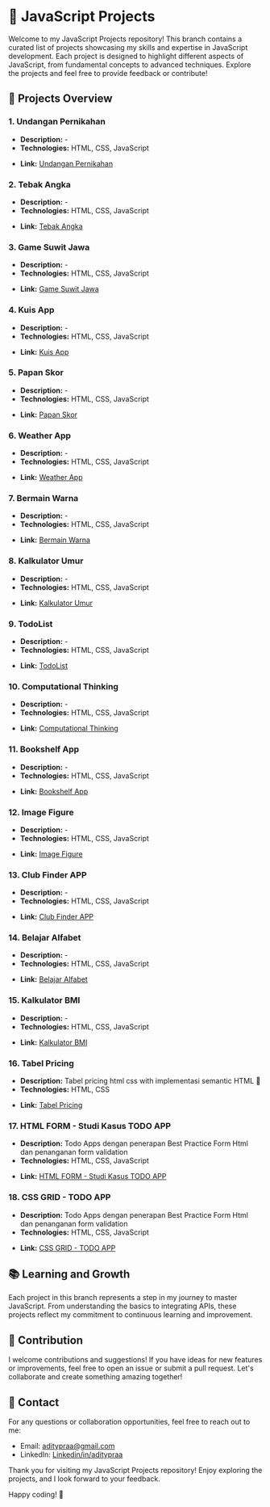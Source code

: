 # 📂 JavaScript Projects

Welcome to my JavaScript Projects repository! This branch contains a curated list of projects showcasing my skills and expertise in JavaScript development. Each project is designed to highlight different aspects of JavaScript, from fundamental concepts to advanced techniques. Explore the projects and feel free to provide feedback or contribute!

## 🚀 Projects Overview

### 1. **Undangan Pernikahan**

- **Description:** -
- **Technologies:** HTML, CSS, JavaScript
<!-- - **Features:**
  - Add new tasks
  - Mark tasks as completed
  - Edit and delete tasks
  - Responsive design -->
- **Link:** [Undangan Pernikahan](https://github.com/Aditypraa/Javascript-Project/tree/vanilla/Undangan-Pernikahan)

### 2. **Tebak Angka**

- **Description:** -
- **Technologies:** HTML, CSS, JavaScript
<!-- - **Features:**
  - Add new tasks
  - Mark tasks as completed
  - Edit and delete tasks
  - Responsive design -->
- **Link:** [Tebak Angka](https://github.com/Aditypraa/Javascript-Project/tree/vanilla/Tebak-Angka123)

### 3. **Game Suwit Jawa**

- **Description:** -
- **Technologies:** HTML, CSS, JavaScript
<!-- - **Features:**
  - Add new tasks
  - Mark tasks as completed
  - Edit and delete tasks
  - Responsive design -->
- **Link:** [Game Suwit Jawa](https://github.com/Aditypraa/Javascript-Project/tree/vanilla/Game-Suwit-Jawa)

### 4. **Kuis App**

- **Description:** -
- **Technologies:** HTML, CSS, JavaScript
<!-- - **Features:**
  - Add new tasks
  - Mark tasks as completed
  - Edit and delete tasks
  - Responsive design -->
- **Link:** [Kuis App](https://github.com/Aditypraa/Javascript-Project/tree/vanilla/Kuis-App)

### 5. **Papan Skor**

- **Description:** -
- **Technologies:** HTML, CSS, JavaScript
<!-- - **Features:**
  - Add new tasks
  - Mark tasks as completed
  - Edit and delete tasks
  - Responsive design -->
- **Link:** [Papan Skor](https://github.com/Aditypraa/Javascript-Project/tree/vanilla/Papan-Skor)

### 6. **Weather App**

- **Description:** -
- **Technologies:** HTML, CSS, JavaScript
<!-- - **Features:**
  - Add new tasks
  - Mark tasks as completed
  - Edit and delete tasks
  - Responsive design -->
- **Link:** [Weather App](https://github.com/Aditypraa/Javascript-Project/tree/vanilla/Weather-App)

### 7. **Bermain Warna**

- **Description:** -
- **Technologies:** HTML, CSS, JavaScript
<!-- - **Features:**
  - Add new tasks
  - Mark tasks as completed
  - Edit and delete tasks
  - Responsive design -->
- **Link:** [Bermain Warna](https://github.com/Aditypraa/Javascript-Project/tree/vanilla/Bermain-Warna)

### 8. **Kalkulator Umur**

- **Description:** -
- **Technologies:** HTML, CSS, JavaScript
<!-- - **Features:**
  - Add new tasks
  - Mark tasks as completed
  - Edit and delete tasks
  - Responsive design -->
- **Link:** [Kalkulator Umur](https://github.com/Aditypraa/Javascript-Project/tree/vanilla/Kalkulator-Umur)

### 9. **TodoList**

- **Description:** -
- **Technologies:** HTML, CSS, JavaScript
<!-- - **Features:**
  - Add new tasks
  - Mark tasks as completed
  - Edit and delete tasks
  - Responsive design -->
- **Link:** [TodoList](https://github.com/Aditypraa/Javascript-Project/tree/vanilla/Todolist)

### 10. **Computational Thinking**

- **Description:** -
- **Technologies:** HTML, CSS, JavaScript
<!-- - **Features:**
  - Add new tasks
  - Mark tasks as completed
  - Edit and delete tasks
  - Responsive design -->
- **Link:** [Computational Thinking](https://github.com/Aditypraa/Javascript-Project/tree/vanilla/Computational-Thinking)

### 11. **Bookshelf App**

- **Description:** -
- **Technologies:** HTML, CSS, JavaScript
<!-- - **Features:**
  - Add new tasks
  - Mark tasks as completed
  - Edit and delete tasks
  - Responsive design -->
- **Link:** [Bookshelf App](https://github.com/Aditypraa/Javascript-Project/tree/vanilla/Bookshelf-Apps)

### 12. **Image Figure**

- **Description:** -
- **Technologies:** HTML, CSS, JavaScript
<!-- - **Features:**
  - Add new tasks
  - Mark tasks as completed
  - Edit and delete tasks
  - Responsive design -->
- **Link:** [Image Figure](https://github.com/Aditypraa/Javascript-Project/tree/vanilla/image-figure)

### 13. **Club Finder APP**

- **Description:** -
- **Technologies:** HTML, CSS, JavaScript
<!-- - **Features:**
  - Add new tasks
  - Mark tasks as completed
  - Edit and delete tasks
  - Responsive design -->
- **Link:** [Club Finder APP](https://github.com/Aditypraa/Javascript-Project/tree/vanilla/Club-Finder-App)

### 14. **Belajar Alfabet**

- **Description:** -
- **Technologies:** HTML, CSS, JavaScript
<!-- - **Features:**
  - Add new tasks
  - Mark tasks as completed
  - Edit and delete tasks
  - Responsive design -->
- **Link:** [Belajar Alfabet](https://github.com/Aditypraa/Javascript-Project/tree/vanilla/belajar-alfabet)

### 15. **Kalkulator BMI**

- **Description:** -
- **Technologies:** HTML, CSS, JavaScript
<!-- - **Features:**
  - Add new tasks
  - Mark tasks as completed
  - Edit and delete tasks
  - Responsive design -->
- **Link:** [Kalkulator BMI](https://github.com/Aditypraa/Javascript-Project/tree/vanilla/kalkulator-BMI)

### 16. **Tabel Pricing**

- **Description:** Tabel pricing html css with implementasi semantic HTML 🤳
- **Technologies:** HTML, CSS
<!-- - **Features:**
  - Add new tasks
  - Mark tasks as completed
  - Edit and delete tasks
  - Responsive design -->
- **Link:** [Tabel Pricing](https://github.com/Aditypraa/Javascript-Project/tree/vanilla/tabel-pricing)

### 17. **HTML FORM - Studi Kasus TODO APP**

- **Description:** Todo Apps dengan penerapan Best Practice Form Html dan penanganan form validation
- **Technologies:** HTML, CSS, JavaScript
<!-- - **Features:**
  - Add new tasks
  - Mark tasks as completed
  - Edit and delete tasks
  - Responsive design -->
- **Link:** [HTML FORM - Studi Kasus TODO APP](https://github.com/Aditypraa/Javascript-Project/tree/vanilla/HtmlForm-TodoApp)

### 18. **CSS GRID - TODO APP**

- **Description:** Todo Apps dengan penerapan Best Practice Form Html dan penanganan form validation
- **Technologies:** HTML, CSS, JavaScript
<!-- - **Features:**
  - Add new tasks
  - Mark tasks as completed
  - Edit and delete tasks
  - Responsive design -->
- **Link:** [CSS GRID - TODO APP](https://github.com/Aditypraa/Javascript-Project/tree/vanilla/Css-Grid-TodoApp)

## 📚 Learning and Growth

Each project in this branch represents a step in my journey to master JavaScript. From understanding the basics to integrating APIs, these projects reflect my commitment to continuous learning and improvement.

## 🤝 Contribution

I welcome contributions and suggestions! If you have ideas for new features or improvements, feel free to open an issue or submit a pull request. Let's collaborate and create something amazing together!

## 📧 Contact

For any questions or collaboration opportunities, feel free to reach out to me:

- Email: [aditypraa@gmail.com](mailto:aditypraa@gmail.com)
- LinkedIn: [Linkedin/in/aditypraa](www.linkedin.com/in/aditypraa)

Thank you for visiting my JavaScript Projects repository! Enjoy exploring the projects, and I look forward to your feedback.

Happy coding! 🚀
